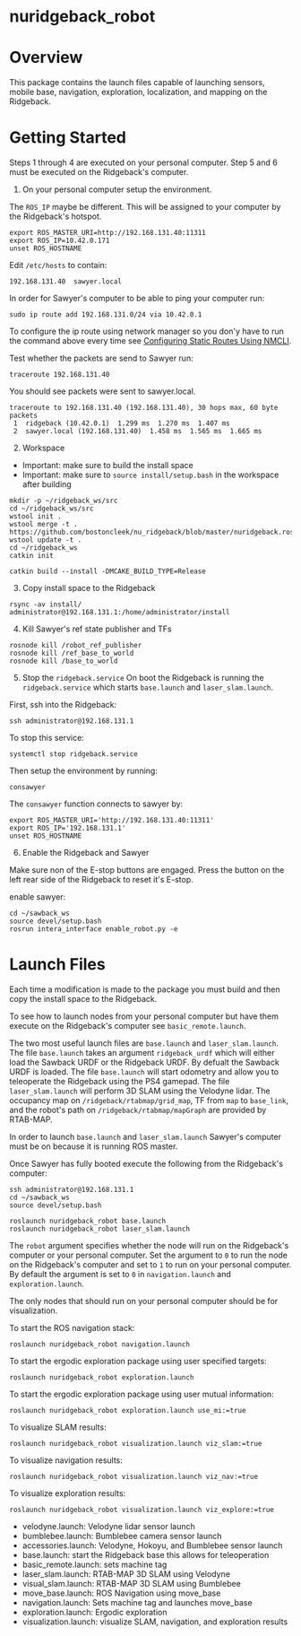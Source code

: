 # nuridgeback_robot

# Overview
This package contains the launch files capable of launching sensors, mobile base, navigation, exploration, localization, and mapping on the Ridgeback.


# Getting Started
Steps 1 through 4 are executed on your personal computer.
Step 5 and 6 must be executed on the Ridgeback's computer.

1. On your personal computer setup the environment.

  The `ROS_IP` maybe be different. This will be assigned to
  your computer by the Ridgeback's hotspot.
  ```
  export ROS_MASTER_URI=http://192.168.131.40:11311
  export ROS_IP=10.42.0.171
  unset ROS_HOSTNAME
  ```

  Edit `/etc/hosts` to contain:
  ```
  192.168.131.40  sawyer.local
  ```

  In order for Sawyer's computer to be able to ping your computer run:
  ```
  sudo ip route add 192.168.131.0/24 via 10.42.0.1
  ```

  To configure the ip route using network manager so you don'y have to run the
  command above every time see [Configuring Static Routes Using NMCLI](https://access.redhat.com/documentation/en-us/red_hat_enterprise_linux/7/html/networking_guide/sec-configuring_static_routes_using_nmcli).

  Test whether the packets are send to Sawyer run:
  ```
  traceroute 192.168.131.40
  ```

  You should see packets were sent to sawyer.local.

  ```
  traceroute to 192.168.131.40 (192.168.131.40), 30 hops max, 60 byte packets
   1  ridgeback (10.42.0.1)  1.299 ms  1.270 ms  1.407 ms
   2  sawyer.local (192.168.131.40)  1.458 ms  1.565 ms  1.665 ms

  ```

2. Workspace
  - Important: make sure to build the install space
  - Important: make sure to `source install/setup.bash` in the workspace after building

  ```
  mkdir -p ~/ridgeback_ws/src
  cd ~/ridgeback_ws/src
  wstool init .
  wstool merge -t . https://github.com/bostoncleek/nu_ridgeback/blob/master/nuridgeback.rosinstall
  wstool update -t .
  cd ~/ridgeback_ws
  catkin init
  ```
  ```
  catkin build --install -DMCAKE_BUILD_TYPE=Release
  ```

3. Copy install space to the Ridgeback
  ```
  rsync -av install/ administrator@192.168.131.1:/home/administrator/install
  ```

4. Kill Sawyer's ref state publisher and TFs
  ```
  rosnode kill /robot_ref_publisher
  rosnode kill /ref_base_to_world
  rosnode kill /base_to_world
  ```

5. Stop the `ridgeback.service`
  On boot the Ridgeback is running the `ridgeback.service` which starts `base.launch` and `laser_slam.launch`.

  First, ssh into the Ridgeback:
  ```
  ssh administrator@192.168.131.1
  ```

  To stop this service:
  ```
  systemctl stop ridgeback.service
  ```

  Then setup the environment by running:
  ```
  consawyer
  ```

  The `consawyer` function connects to sawyer by:
  ```
  export ROS_MASTER_URI='http://192.168.131.40:11311'
  export ROS_IP='192.168.131.1'
  unset ROS_HOSTNAME
  ```

6. Enable the Ridgeback and Sawyer

  Make sure non of the E-stop buttons are engaged.
  Press the button on the left rear side of the Ridgeback to reset it's E-stop.

  enable sawyer:
  ```
  cd ~/sawback_ws
  source devel/setup.bash
  rosrun intera_interface enable_robot.py -e
  ```

# Launch Files
Each time a modification is made to the package you must build and then copy the
install space to the Ridgeback.

To see how to launch nodes from your personal computer but have them execute on the Ridgeback's
computer see `basic_remote.launch`.

The two most useful launch files are `base.launch` and `laser_slam.launch`.
The file `base.launch` takes an argument `ridgeback_urdf` which will either load the Sawback URDF or the Ridgeback URDF. By defualt the Sawback URDF is loaded. The file `base.launch` will start odometry and allow you to teleoperate the Ridgeback using the PS4 gamepad. The file `laser_slam.launch` will perform 3D SLAM using the Velodyne lidar. The occupancy map on `/ridgeback/rtabmap/grid_map`, TF from `map` to `base_link`, and the robot's path on `/ridgeback/rtabmap/mapGraph` are provided by RTAB-MAP.

In order to launch `base.launch` and `laser_slam.launch` Sawyer's computer must be on because it is running ROS master.

Once Sawyer has fully booted execute the following from the Ridgeback's computer:
```
ssh administrator@192.168.131.1
cd ~/sawback_ws
source devel/setup.bash
```

```
roslaunch nuridgeback_robot base.launch
roslaunch nuridgeback_robot laser_slam.launch
```

The `robot` argument specifies whether the node will run on the Ridgeback's computer or
your personal computer. Set the argument to `0` to run the node on the Ridgeback's computer and set to `1` to run on your personal computer. By default the argument is set to `0` in `navigation.launch` and `exploration.launch`.

The only nodes that should run on your personal computer should be for visualization.


To start the ROS navigation stack:
```
roslaunch nuridgeback_robot navigation.launch
```

To start the ergodic exploration package using user specified targets:
```
roslaunch nuridgeback_robot exploration.launch
```

To start the ergodic exploration package using user mutual information:
```
roslaunch nuridgeback_robot exploration.launch use_mi:=true
```

To visualize SLAM results:
```
roslaunch nuridgeback_robot visualization.launch viz_slam:=true
```

To visualize navigation results:
```
roslaunch nuridgeback_robot visualization.launch viz_nav:=true
```

To visualize exploration results:
```
roslaunch nuridgeback_robot visualization.launch viz_explore:=true
```

* velodyne.launch: Velodyne lidar sensor launch
* bumblebee.launch: Bumblebee camera sensor launch
* accessories.launch: Velodyne, Hokoyu, and Bumblebee sensor launch
* base.launch: start the Ridgeback base this allows for teleoperation
* basic_remote.launch: sets machine tag
* laser_slam.launch: RTAB-MAP 3D SLAM using Velodyne
* visual_slam.launch: RTAB-MAP 3D SLAM using Bumblebee
* move_base.launch: ROS Navigation using move_base
* navigation.launch: Sets machine tag and launches move_base
* exploration.launch: Ergodic exploration
* visualization.launch: visualize SLAM, navigation, and exploration results
